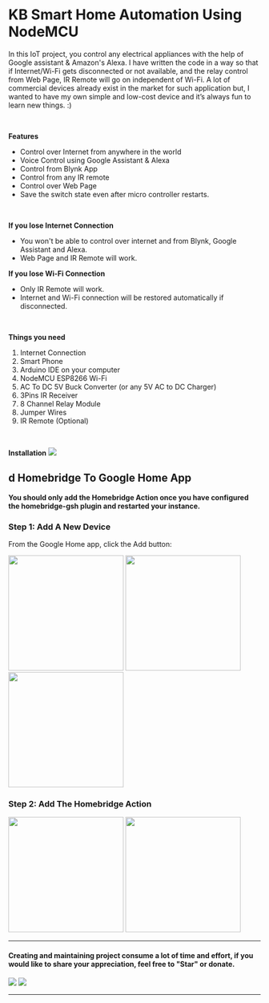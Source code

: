 # KB Smart Home Automation Using NodeMCU

In this IoT project, you control any electrical appliances with the help of Google assistant & Amazon's Alexa.
I have written the code in a way so that if Internet/Wi-Fi gets disconnected or not available, and the relay control from Web Page, IR Remote will go on independent of Wi-Fi.
A lot of commercial devices already exist in the market for such application but, I wanted to have my own simple and low-cost device and it’s always fun to learn new things. :)

<br />



**Features**

- Control over Internet from anywhere in the world
- Voice Control using Google Assistant & Alexa
- Control from Blynk App
- Control from any IR remote
-	Control over Web Page
-	Save the switch state even after micro controller restarts.

<br />

**If you lose Internet Connection**
- You won't be able to control over internet and from Blynk, Google Assistant and Alexa.
- Web Page and IR Remote will work.	

**If you lose Wi-Fi Connection**
- Only IR Remote will work.
- Internet and Wi-Fi connection will be restored automatically if disconnected.

<br />


**Things you need**
1.	Internet Connection
2.	Smart Phone
3.	Arduino IDE on your computer
4.	NodeMCU ESP8266 Wi-Fi
5.	AC To DC 5V Buck Converter (or any 5V AC to DC Charger)
6.	3Pins IR Receiver
7.	8 Channel Relay Module
8.	Jumper Wires
9.	IR Remote (Optional)

<br />

**Installation**
<img src="https://user-images.githubusercontent.com/23693439/118782890-fbe3ed80-b8a7-11eb-8187-d3ce7302f683.gif" />

<h2>d Homebridge To Google Home App</h2>
<p><strong>You should only add the Homebridge Action once you have configured the homebridge-gsh plugin and restarted your instance.</strong></p>
<h3>

</a>Step 1: Add A New Device</h3>
<p>From the Google Home app, click the Add button:</p>
<img width="230" src="https://user-images.githubusercontent.com/23693439/118789007-c510d600-b8ad-11eb-9fce-ce0899bd2edd.png">
<img width="230" src="https://user-images.githubusercontent.com/23693439/118789009-c5a96c80-b8ad-11eb-8f00-f4587d7f34cd.png">
<img width="230" src="https://user-images.githubusercontent.com/23693439/118789000-c3dfa900-b8ad-11eb-8b13-ba787c9e2292.png">
<h3>
  Step 2: Add The Homebridge Action</h3>
<img width="230" src="https://user-images.githubusercontent.com/23693439/118789360-220c8c00-b8ae-11eb-8ab0-a1fe69c662be.png">
<img width="230" src="https://user-images.githubusercontent.com/23693439/118789353-20db5f00-b8ae-11eb-85f8-60608d2573c5.png">
<br>


_________________________________________
#### Creating and maintaining project consume a lot of time and effort, if you would like to share your appreciation, feel free to "Star" or donate. 

<a target="_blank" href="https://www.paypal.com/donate?business=7KF9CJMWPUFZL&currency_code=USD"><img src="https://img.shields.io/badge/Donate-PayPal-blue.svg"/></a>
<a target="_blank" href="https://user-images.githubusercontent.com/23693439/118604123-3a0cde80-b7ce-11eb-9622-4449c63e6edc.png"><img src="https://img.shields.io/badge/Donate-Bitcoin-green.svg"/></a>

_________________________________________
